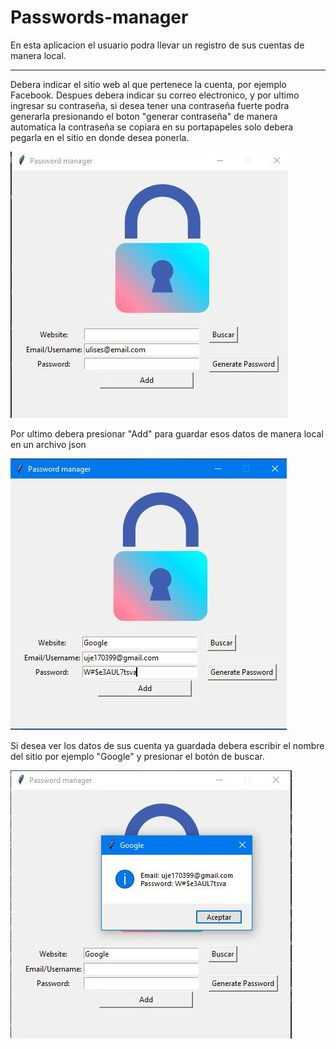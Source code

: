 # Passwords-manager
En esta aplicacion el usuario podra llevar un registro de sus cuentas de manera local.

----

Debera indicar el sitio web al que pertenece la cuenta, por ejemplo Facebook. Despues debera indicar su correo electronico, y por ultimo ingresar su contraseña, si desea tener una contraseña fuerte podra generarla presionando el boton "generar contraseña" de manera automatica la contraseña se copiara en su portapapeles
solo debera pegarla en el sitio en donde desea ponerla. 

![](funcionamiento/1.JPG)

Por ultimo debera presionar "Add" para guardar esos datos de manera local en un archivo json

![](funcionamiento/2.JPG)

Si desea ver los datos de sus cuenta ya guardada debera escribir el nombre del sitio por ejemplo "Google" y presionar
el botón de buscar.

![](funcionamiento/3.JPG)
